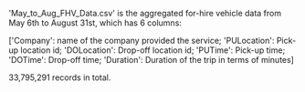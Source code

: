'May_to_Aug_FHV_Data.csv' is the aggregated for-hire vehicle data from May 6th to August 31st, which has 6 columns:

['Company': name of the company provided the service;
 'PULocation': Pick-up location id;
 'DOLocation': Drop-off location id;
 'PUTime': Pick-up time;
 'DOTime': Drop-off time;
 'Duration': Duration of the trip in terms of minutes]
 
 33,795,291 records in total.
